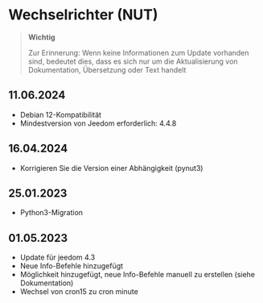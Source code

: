 # Wechselrichter (NUT)

>**Wichtig**
>
>Zur Erinnerung: Wenn keine Informationen zum Update vorhanden sind, bedeutet dies, dass es sich nur um die Aktualisierung von Dokumentation, Übersetzung oder Text handelt

## 11.06.2024

- Debian 12-Kompatibilität
- Mindestversion von Jeedom erforderlich: 4.4.8

## 16.04.2024

- Korrigieren Sie die Version einer Abhängigkeit (pynut3)

## 25.01.2023

- Python3-Migration

## 01.05.2023

- Update für jeedom 4.3
- Neue Info-Befehle hinzugefügt
- Möglichkeit hinzugefügt, neue Info-Befehle manuell zu erstellen (siehe Dokumentation)
- Wechsel von cron15 zu cron minute
